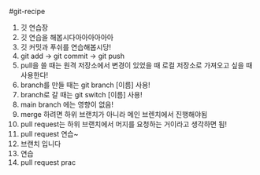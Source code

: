 #git-recipe

1. 깃 연습장
2. 깃 연습을 해봅시다아아아아아아
3. 깃 커밋과 푸쉬를 연습해봅시당!
4. git add -> git commit -> git push
5. pull을 쓸 때는 원격 저장소에서 변경이 있었을 때 로컬 저장소로 가져오고 싶을 때 사용한다!
6. branch를 만들 때는 git branch [이름] 사용!
7. branch로 갈 때는 git switch [이름] 사용!
8. main branch 에는 영향이 없음!
9. merge 하려면 하위 브랜치가 아니라 메인 브렌치에서 진행해야됨
10. pull request는 하위 브랜치에서 머지를 요청하는 거이라고 생각하면 됨!
11. pull request 연습~
12. 브랜치 입니다
13. 연습
14. pull request prac